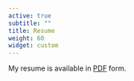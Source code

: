 ```yaml
---
active: true
subtitle: ""
title: Resume
weight: 60
widget: custom
---
```


My resume is available in [PDF](cv/anusha_cv.pdf) form. 

